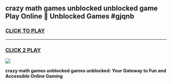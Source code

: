 
## crazy math games unblocked unblocked game Play Online 👋 Unblocked Games #gjqnb
<h3>
<a href="https://premium.freeplayer.one?title=crazy_math_games_unblocked&ref=21F">CLICK TO PLAY</a></h3>
<hr>

<h3>
<a href="https://premium.freeplayer.one?title=crazy_math_games_unblocked&ref=21F">CLICK 2 PLAY</a>
  
</h3>

<a href="https://premium.freeplayer.one?title=crazy_math_games_unblocked&ref=21F/"><img src="https://clearcache.store/games.png"></a>


**crazy math games unblocked games unblocked: Your Gateway to Fun and Accessible Online Gaming**
